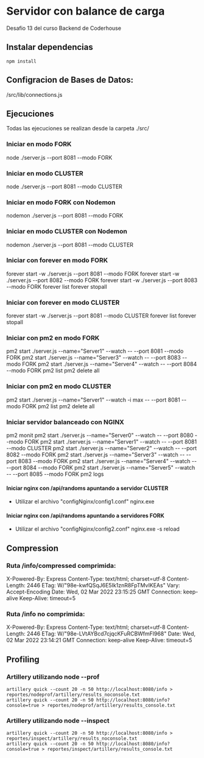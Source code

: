 # Servidor con balance de carga

Desafio 13 del curso Backend de Coderhouse

## Instalar dependencias

    npm install

## Configracion de Bases de Datos:

/src/lib/connections.js


## Ejecuciones

Todas las ejecuciones se realizan desde la carpeta ./src/

### Iniciar en modo FORK

node ./server.js --port 8081 --modo FORK

### Iniciar en modo CLUSTER

node ./server.js --port 8081 --modo CLUSTER

### Iniciar en modo FORK con Nodemon

nodemon ./server.js --port 8081 --modo FORK

### Iniciar en modo CLUSTER con Nodemon

nodemon ./server.js --port 8081 --modo CLUSTER

### Iniciar con forever en modo FORK

forever start -w ./server.js --port 8081 --modo FORK
forever start -w ./server.js --port 8082 --modo FORK
forever start -w ./server.js --port 8083 --modo FORK
forever list
forever stopall

### Iniciar con forever en modo CLUSTER

forever start -w ./server.js --port 8081 --modo CLUSTER
forever list
forever stopall

### Iniciar con pm2 en modo FORK

pm2 start ./server.js --name="Server1" --watch -- --port 8081 --modo FORK
pm2 start ./server.js --name="Server3" --watch -- --port 8083 --modo FORK
pm2 start ./server.js --name="Server4" --watch -- --port 8084 --modo FORK
pm2 list
pm2 delete all

### Iniciar con pm2 en modo CLUSTER

pm2 start ./server.js --name="Server1" --watch -i max -- --port 8081 --modo FORK
pm2 list
pm2 delete all


### Iniciar servidor balanceado con NGINX

pm2 monit
pm2 start ./server.js --name="Server0" --watch -- --port 8080 --modo FORK
pm2 start ./server.js --name="Server1" --watch -- --port 8081 --modo CLUSTER
pm2 start ./server.js --name="Server2" --watch -- --port 8082 --modo FORK
pm2 start ./server.js --name="Server3" --watch -- --port 8083 --modo FORK
pm2 start ./server.js --name="Server4" --watch -- --port 8084 --modo FORK
pm2 start ./server.js --name="Server5" --watch -- --port 8085 --modo FORK
pm2 logs

#### Iniciar nginx con /api/randoms apuntando a servidor CLUSTER
* Utilizar el archivo "configNginx/config1.conf"
nginx.exe

#### Iniciar nginx con /api/randoms apuntando a servidores FORK
* Utilizar el archivo "configNginx/config2.conf"
nginx.exe -s reload

## Compression

### Ruta /info/compressed comprimida:

X-Powered-By: Express
Content-Type: text/html; charset=utf-8
Content-Length: 2446
ETag: W/"98e-kwfQSqJ6E5Ik1znR8FpTMvIKEAs"
Vary: Accept-Encoding
Date: Wed, 02 Mar 2022 23:15:25 GMT
Connection: keep-alive
Keep-Alive: timeout=5

### Ruta /info no comprimida:

X-Powered-By: Express
Content-Type: text/html; charset=utf-8
Content-Length: 2446
ETag: W/"98e-LVtAYBcd7cjqcKFuRCBWfmFl968"
Date: Wed, 02 Mar 2022 23:14:21 GMT
Connection: keep-alive
Keep-Alive: timeout=5

## Profiling

### Artillery utilizando node --prof

    artillery quick --count 20 -n 50 http://localhost:8080/info > reportes/nodeprof/artillery/results_noconsole.txt
    artillery quick --count 20 -n 50 http://localhost:8080/info?console=true > reportes/nodeprof/artillery/results_console.txt

### Artillery utilizando node --inspect

    artillery quick --count 20 -n 50 http://localhost:8080/info > reportes/inspect/artillery/results_noconsole.txt
    artillery quick --count 20 -n 50 http://localhost:8080/info?console=true > reportes/inspect/artillery/results_console.txt

